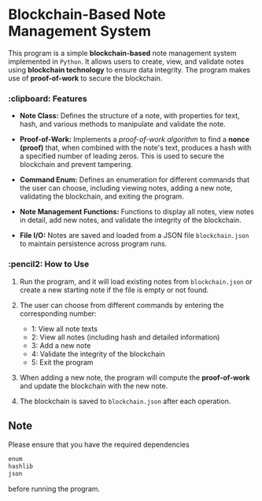 <h1>Blockchain-Based Note Management System</h1>
<p>This program is a simple <b>blockchain-based</b> note management system implemented in <code>Python</code>. It allows users to create, view, and validate notes using <b>blockchain technology</b> to ensure data integrity. The program makes use of <b>proof-of-work</b> to secure the blockchain.</p>

<h3>:clipboard: Features</h3>

* **Note Class:** Defines the structure of a note, with properties for text, hash, and various methods to manipulate and validate the note.

* **Proof-of-Work:** Implements a <i>proof-of-work algorithm</i> to find a <b>nonce (proof)</b> that, when combined with the note's text, produces a hash with a specified number of leading zeros. This is used to secure the blockchain and prevent tampering.

* **Command Enum:** Defines an enumeration for different commands that the user can choose, including viewing notes, adding a new note, validating the blockchain, and exiting the program.

* **Note Management Functions:** Functions to display all notes, view notes in detail, add new notes, and validate the integrity of the blockchain.

* **File I/O:** Notes are saved and loaded from a JSON file <code>blockchain.json</code> to maintain persistence across program runs.

<h3>:pencil2: How to Use</h3>

1. Run the program, and it will load existing notes from <code>blockchain.json</code> or create a new starting note if the file is empty or not found.

2. The user can choose from different commands by entering the corresponding number:
   - 1: View all note texts
   - 2: View all notes (including hash and detailed information)
   - 3: Add a new note
   - 4: Validate the integrity of the blockchain
   - 5: Exit the program

3. When adding a new note, the program will compute the <b>proof-of-work</b> and update the blockchain with the new note.

4. The blockchain is saved to <code>blockchain.json</code> after each operation.

<h2>Note</h2>

Please ensure that you have the required dependencies

```python
enum
hashlib
json
```

before running the program.
